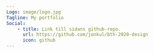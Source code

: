 ```yaml
---
Logo: image/logo.jpg
Tagline: My portfolio
Social:
    - title: Link till sidans github-repo.
      url: https://github.com/jonkul/bth-2020-design
      icon: github
---
```

